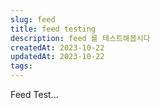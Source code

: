 ```yaml
---
slug: feed
title: feed testing
description: feed 를 테스트해봅시다
createdAt: 2023-10-22
updatedAt: 2023-10-22
tags:
---
```

Feed Test...